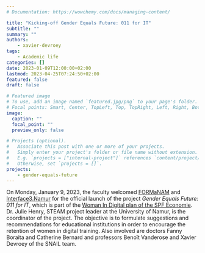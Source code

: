 ```yaml
---
# Documentation: https://wowchemy.com/docs/managing-content/

title: "Kicking-off Gender Equals Future: 011 for IT"
subtitle: ""
summary: ""
authors: 
    - xavier-devroey
tags: 
    - Academic life
categories: []
date: 2023-01-09T12:00:00+02:00
lastmod: 2023-04-25T07:24:50+02:00
featured: false
draft: false

# Featured image
# To use, add an image named `featured.jpg/png` to your page's folder.
# Focal points: Smart, Center, TopLeft, Top, TopRight, Left, Right, BottomLeft, Bottom, BottomRight.
image:
  caption: ""
  focal_point: ""
  preview_only: false

# Projects (optional).
#   Associate this post with one or more of your projects.
#   Simply enter your project's folder or file name without extension.
#   E.g. `projects = ["internal-project"]` references `content/project/deep-learning/index.md`.
#   Otherwise, set `projects = []`.
projects: 
    - gender-equals-future
---
```


On Monday, January 9, 2023, the faculty welcomed [FORMaNAM](https://www.formanam.be) and [Interface3.Namur](https://www.interface3namur.be) for the official launch of the project *Gender Equals Future: 011 for IT*, which is part of the [Woman In Digital plan of the SPF Economie](https://economie.fgov.be/fr/themes/line/inclusion-numerique/women-digital). Dr. Julie Henry, STEAM project leader at the University of Namur, is the coordinator of the project. The objective is to formulate suggestions and recommendations for educational institutions in order to encourage the retention of women in digital training. Also involved are doctors Fanny Boraita and Catherine Bernard and professors Benoît Vanderose and Xavier Devroey of the SNAIL team.

